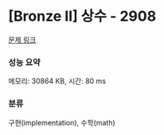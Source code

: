 # [Bronze II] 상수 - 2908 

[문제 링크](https://www.acmicpc.net/problem/2908) 

### 성능 요약

메모리: 30864 KB, 시간: 80 ms

### 분류

구현(implementation), 수학(math)

